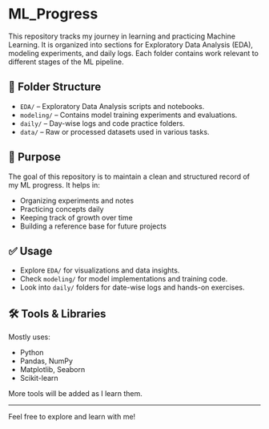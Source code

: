 # ML_Progress

This repository tracks my journey in learning and practicing Machine Learning. It is organized into sections for Exploratory Data Analysis (EDA), modeling experiments, and daily logs. Each folder contains work relevant to different stages of the ML pipeline.

## 📁 Folder Structure

- `EDA/` – Exploratory Data Analysis scripts and notebooks.
- `modeling/` – Contains model training experiments and evaluations.
- `daily/` – Day-wise logs and code practice folders.
- `data/` – Raw or processed datasets used in various tasks.

## 🚀 Purpose

The goal of this repository is to maintain a clean and structured record of my ML progress. It helps in:

- Organizing experiments and notes
- Practicing concepts daily
- Keeping track of growth over time
- Building a reference base for future projects

## ✅ Usage

- Explore `EDA/` for visualizations and data insights.
- Check `modeling/` for model implementations and training code.
- Look into `daily/` folders for date-wise logs and hands-on exercises.

## 🛠️ Tools & Libraries

Mostly uses:
- Python
- Pandas, NumPy
- Matplotlib, Seaborn
- Scikit-learn

More tools will be added as I learn them.

---

Feel free to explore and learn with me!
